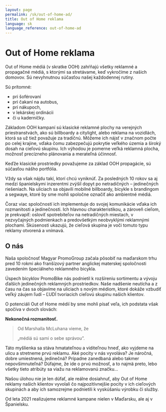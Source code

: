 ```yaml
---
layout: page
permalink: /sk/out-of-home-ad/
title: Out of Home reklama
language: sk
language_reference: out-of-home-ad
---
```


# Out of Home reklama

Out of Home médiá (v skratke OOH) zahŕňajú všetky reklamné a propagačné médiá, s ktorými sa stretávame, keď vykročíme z našich domovov. Sú nevyhnutnou súčasťou našej každodennej rutiny.

Sú prítomné:

- pri šoférovaní
- pri čakaní na autobus,
- pri nákupoch,
- v lekárskej ordinácii
- či u kaderníčky.

Základom OOH kampaní sú klasické reklamné plochy na verejných priestranstvách, ako sú billboardy a citylight, alebo reklama na vozidlách, ktorá sa už tiež považuje za tradičnú. Môžeme ich nájsť v značnom počte po celej krajine, vďaka čomu zabezpečujú pokrytie veľkého územia a široký dosah na cieľovú skupinu. Ich výhodou je pomerne veľká reklamná plocha, možnosť precízneho plánovania a merateľná účinnosť.

Keďže klasické prostriedky považujeme za základ OOH propagácie, sú súčasťou nášho portfólia.

Vždy sa však nájdu takí, ktorí chcú vyniknúť. Za posledných 10 rokov sa aj medzi španielskymi inzerentmi zvýšil dopyt po netradičných – jedinečných riešeniach. Na uliciach sa objavili mobilné billboardy, bicykle s brandingom a segwaye, ktoré by sme mohli spoločne označiť ako ambientné médiá.

Čoraz viac spoločností ich implementuje do svojej komunikácie vďaka ich rozmanitosti a jedinečnosti. Ich hlavnou charakteristikou, a zároveň cieľom, je prekvapiť: osloviť spotrebiteľov na netradičných miestach, v nezvyčajných podmienkach a predovšetkým neobvyklými reklamnými plochami. Skúsenosti ukazujú, že cieľová skupina je voči tomuto typu reklamy otvorená a vnímavá.

## O nás

Naša spoločnosť Magyar PromoGroup začala pôsobiť na maďarskom trhu pred 10 rokmi ako franšízový partner anglickej materskej spoločnosti zavedením špeciálneho reklamného bicykla.

Úspech bicyklov PromoBike nás podnietil k rozšíreniu sortimentu a vývoju ďalších jedinečných reklamných prostriedkov. Naše nadšenie neutícha a z času na čas sa objavíme na uliciach s novým médiom, ktoré dokáže vzbudiť veľký záujem ľudí – ĽUDÍ tvoriacich cieľovú skupinu našich klientov.

O potenciáli Out of Home médií by sme mohli písať veľa, ich podstata však spočíva v dvoch slovách:

**Nekonečná rozmanitosť.**

> Od Marshalla McLuhana vieme, že
>
> „médiá sú sami o sebe správou”.

Táto myšlienka sa stáva hmatateľnou a viditeľnou hneď, ako vyjdeme na ulicu a stretneme prvú reklamu. Aké pocity v nás vyvoláva? Je náročná, dobre umiestnená, jedinečná? Prípadne zanedbaná alebo takmer nepovšimnuteľná? Dúfajme, že ide o prvú možnosť, a to najmä preto, lebo všetky tieto atribúty sa viažu na reklamovanú značku...

Našou úlohou nie je len dúfať, ale reálne dosiahnuť, aby Out of Home reklamy našich klientov vyvolali čo najpozitívnejšie pocity v ich cieľových skupinách a aby ich samozrejme podnietili k vyskúšaniu výrobku či služby.

Od leta 2021 realizujeme reklamné kampane nielen v Maďarsku, ale aj v Španielsku.
